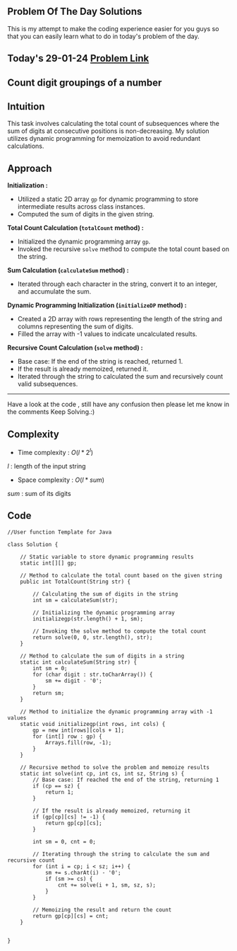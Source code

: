 ## Problem Of The Day Solutions

This is my attempt to make the coding experience easier for you guys so that you can easily learn what to do in today's problem of the day.

## Today's 29-01-24 [Problem Link](https://www.geeksforgeeks.org/problems/count-digit-groupings-of-a-number1520/1)
## Count digit groupings of a number

## Intuition

This task involves calculating the total count of subsequences where the sum of digits at consecutive positions is non-decreasing. My solution utilizes dynamic programming for memoization to avoid redundant calculations.


## Approach

**Initialization :**
   - Utilized a static 2D array `gp` for dynamic programming to store intermediate results across class instances.
   - Computed the sum of digits in the given string.

**Total Count Calculation (`totalCount` method) :**
   - Initialized the dynamic programming array `gp`.
   - Invoked the recursive `solve` method to compute the total count based on the string.

**Sum Calculation (`calculateSum` method) :**
   - Iterated through each character in the string, convert it to an integer, and accumulate the sum.

**Dynamic Programming Initialization (`initializeDP` method) :**
   - Created a 2D array with rows representing the length of the string and columns representing the sum of digits.
   - Filled the array with -1 values to indicate uncalculated results.

**Recursive Count Calculation (`solve` method) :**
   - Base case: If the end of the string is reached, returned 1.
   - If the result is already memoized, returned it.
   - Iterated through the string to calculated the sum and recursively count valid subsequences.

---
Have a look at the code , still have any confusion then please let me know in the comments
Keep Solving.:)

## Complexity
- Time complexity : $O(l * 2^l)$
<!-- Add your time complexity here, e.g. $$O())$$ -->
$l$ : length of the input string

- Space complexity : $O(l * sum)$
<!-- Add your space complexity here, e.g. $$O(n)$$ -->
$sum$ : sum of its digits

## Code 
```
//User function Template for Java

class Solution {

    // Static variable to store dynamic programming results
    static int[][] gp;

    // Method to calculate the total count based on the given string
    public int TotalCount(String str) {
        
        // Calculating the sum of digits in the string
        int sm = calculateSum(str);
        
        // Initializing the dynamic programming array
        initializegp(str.length() + 1, sm);

        // Invoking the solve method to compute the total count
        return solve(0, 0, str.length(), str);
    }

    // Method to calculate the sum of digits in a string
    static int calculateSum(String str) {
        int sm = 0;
        for (char digit : str.toCharArray()) {
            sm += digit - '0';
        }
        return sm;
    }

    // Method to initialize the dynamic programming array with -1 values
    static void initializegp(int rows, int cols) {
        gp = new int[rows][cols + 1];
        for (int[] row : gp) {
            Arrays.fill(row, -1);
        }
    }

    // Recursive method to solve the problem and memoize results
    static int solve(int cp, int cs, int sz, String s) {
        // Base case: If reached the end of the string, returning 1
        if (cp == sz) {
            return 1;
        }

        // If the result is already memoized, returning it
        if (gp[cp][cs] != -1) {
            return gp[cp][cs];
        }

        int sm = 0, cnt = 0;

        // Iterating through the string to calculate the sum and recursive count
        for (int i = cp; i < sz; i++) {
            sm += s.charAt(i) - '0';
            if (sm >= cs) {
                cnt += solve(i + 1, sm, sz, s);
            }
        }

        // Memoizing the result and return the count
        return gp[cp][cs] = cnt;
    }


}
```

